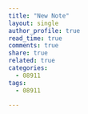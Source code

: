 ```yaml
---
title: "New Note"
layout: single
author_profile: true
read_time: true
comments: true
share: true
related: true
categories:
  - 08911
tags:
  - 08911

---
```


